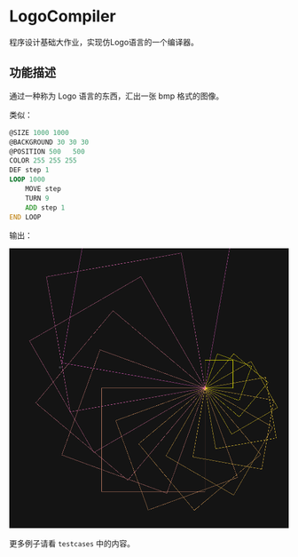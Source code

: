 # LogoCompiler
程序设计基础大作业，实现仿Logo语言的一个编译器。

## 功能描述

通过一种称为 Logo 语言的东西，汇出一张 bmp 格式的图像。

类似：

```asm
@SIZE 1000 1000
@BACKGROUND 30 30 30
@POSITION 500	500  
COLOR 255 255 255
DEF step 1
LOOP 1000
	MOVE step
	TURN 9
	ADD step 1
END LOOP
```

输出：

![demo](https://github.com/TianhuaTao/LogoCompiler/blob/master/demo.png?raw=true)

更多例子请看 `testcases` 中的内容。
